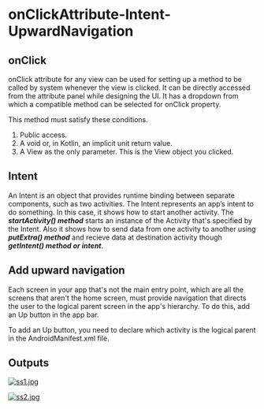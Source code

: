 # onClickAttribute-Intent-UpwardNavigation
## **onClick**
onClick attribute  for any view can be used for setting up a method to be called by system whenever the view is clicked.
It can be directly accessed from the attribute panel while designing the UI. It has a dropdown from which a compatible method can be selected for onClick property.

This method must satisfy these conditions.
1. Public access.
2. A void or, in Kotlin, an implicit unit return value.
3. A View as the only parameter. This is the View object you clicked.

## **Intent**
An Intent is an object that provides runtime binding between separate components, such as two activities. The Intent represents an app’s intent to do something. In this case, it shows how to start another activity. The ***startActivity() method***  starts an instance of the Activity that's specified by the Intent. Also it shows how to send data from one activity to another using ***putExtra() method*** and recieve data at destination activity though ***getIntent() method or intent***.

## **Add upward navigation**
Each screen in your app that's not the main entry point, which are all the screens that aren't the home screen, must provide navigation that directs the user to the logical parent screen in the app's hierarchy. To do this, add an Up button in the app bar.

To add an Up button, you need to declare which activity is the logical parent in the AndroidManifest.xml file. 

## **Outputs**
[![ss1.jpg](https://i.postimg.cc/Qd728K8R/ss1.jpg)](https://postimg.cc/Wd2WS3Jn)

[![ss2.jpg](https://i.postimg.cc/HkbNDG3m/ss2.jpg)](https://postimg.cc/3kJ1mcPf)
